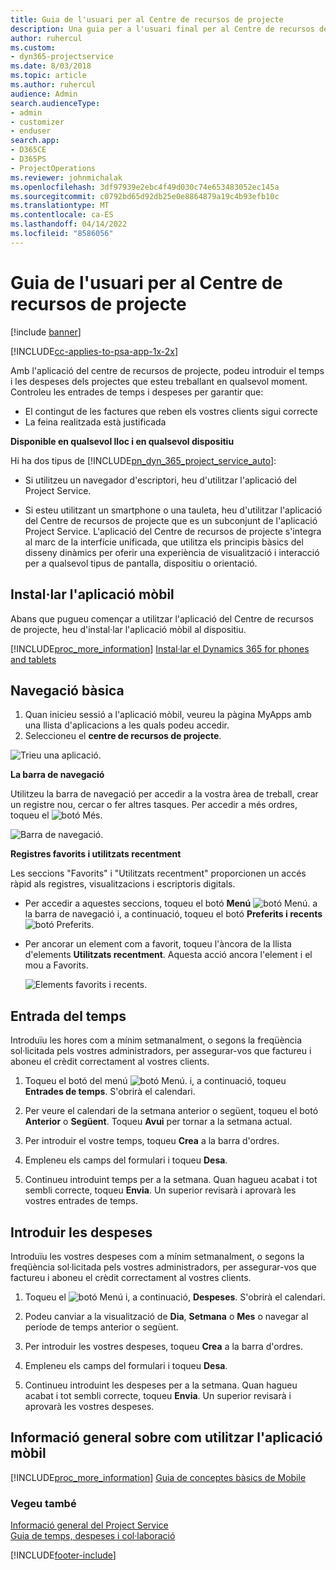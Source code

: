 ```yaml
---
title: Guia de l'usuari per al Centre de recursos de projecte
description: Una guia per a l'usuari final per al Centre de recursos de projecte del Project Service
author: ruhercul
ms.custom:
- dyn365-projectservice
ms.date: 8/03/2018
ms.topic: article
ms.author: ruhercul
audience: Admin
search.audienceType:
- admin
- customizer
- enduser
search.app:
- D365CE
- D365PS
- ProjectOperations
ms.reviewer: johnmichalak
ms.openlocfilehash: 3df97939e2ebc4f49d030c74e653483052ec145a
ms.sourcegitcommit: c0792bd65d92db25e0e8864879a19c4b93efb10c
ms.translationtype: MT
ms.contentlocale: ca-ES
ms.lasthandoff: 04/14/2022
ms.locfileid: "8586056"
---
```

# <a name="user-guide-for-project-resource-hub"></a>Guia de l'usuari per al Centre de recursos de projecte

[!include [banner](../includes/psa-now-project-operations.md)]

[!INCLUDE[cc-applies-to-psa-app-1x-2x](../includes/cc-applies-to-psa-app-1x-2x.md)]

Amb l'aplicació del centre de recursos de projecte, podeu introduir el temps i les despeses dels projectes que esteu treballant en qualsevol moment. Controleu les entrades de temps i despeses per garantir que:

- El contingut de les factures que reben els vostres clients sigui correcte
- La feina realitzada està justificada

**Disponible en qualsevol lloc i en qualsevol dispositiu**

Hi ha dos tipus de [!INCLUDE[pn_dyn_365_project_service_auto](../includes/pn-dyn-365-project-service-auto.md)]: 

- Si utilitzeu un navegador d'escriptori, heu d'utilitzar l'aplicació del Project Service. 

- Si esteu utilitzant un smartphone o una tauleta, heu d'utilitzar l'aplicació del Centre de recursos de projecte que es un subconjunt de l'aplicació Project Service. L'aplicació del Centre de recursos de projecte s'integra al marc de la interfície unificada, que utilitza els principis bàsics del disseny dinàmics per oferir una experiència de visualització i interacció per a qualsevol tipus de pantalla, dispositiu o orientació. 


## <a name="install-the-mobile-app"></a>Instal·lar l'aplicació mòbil
Abans que pugueu començar a utilitzar l'aplicació del Centre de recursos de projecte, heu d'instal·lar l'aplicació mòbil al dispositiu. 

[!INCLUDE[proc_more_information](../includes/proc-more-information.md)] [Instal·lar el Dynamics 365 for phones and tablets](/dynamics365/mobile-app/install-dynamics-365-for-phones-and-tablets)

## <a name="basic-navigation"></a>Navegació bàsica
1.  Quan inicieu sessió a l'aplicació mòbil, veureu la pàgina MyApps amb una llista d'aplicacions a les quals podeu accedir. 
2.  Seleccioneu el **centre de recursos de projecte**.

![Trieu una aplicació.](media/chooseApp_1.png "Seleccioneu una aplicació")

**La barra de navegació**

Utilitzeu la barra de navegació per accedir a la vostra àrea de treball, crear un registre nou, cercar o fer altres tasques. Per accedir a més ordres, toqueu el ![botó Més.](media/MoreButton.png "Botó Més")

![Barra de navegació.](media/NavBar_2.png "Barra de navegació")

**Registres favorits i utilitzats recentment**

Les seccions "Favorits" i "Utilitzats recentment" proporcionen un accés ràpid als registres, visualitzacions i escriptoris digitals. 

- Per accedir a aquestes seccions, toqueu el botó **Menú** ![botó Menú.](media/MenuButton.png "Botó Menú") a la barra de navegació i, a continuació, toqueu el botó **Preferits i recents** ![botó Preferits](media/FavButton.png "Botó Favorits").

- Per ancorar un element com a favorit, toqueu l'àncora de la llista d'elements **Utilitzats recentment**. Aquesta acció ancora l'element i el mou a Favorits.

  ![Elements favorits i recents.](media/Favs_3.png "Elements favorits i recents")
 
## <a name="enter-time"></a>Entrada del temps
Introduïu les hores com a mínim setmanalment, o segons la freqüència sol·licitada pels vostres administradors, per assegurar-vos que factureu i aboneu el crèdit correctament al vostres clients.

1. Toqueu el botó del menú ![botó Menú.](media/MenuButton.png "Botó Menú") i, a continuació, toqueu **Entrades de temps**. S'obrirà el calendari.

2. Per veure el calendari de la setmana anterior o següent, toqueu el botó **Anterior** o **Següent**. Toqueu **Avui** per tornar a la setmana actual.

3. Per introduir el vostre temps, toqueu **Crea** a la barra d'ordres. 

4. Empleneu els camps del formulari i toqueu **Desa**.

5. Continueu introduint temps per a la setmana. Quan hagueu acabat i tot sembli correcte, toqueu **Envia**. Un superior revisarà i aprovarà les vostres entrades de temps.

## <a name="enter-expenses"></a>Introduir les despeses 
Introduïu les vostres despeses com a mínim setmanalment, o segons la freqüència sol·licitada pels vostres administradors, per assegurar-vos que factureu i aboneu el crèdit correctament al vostres clients.

1. Toqueu el ![botó Menú](media/MenuButton.png "Botó Menú") i, a continuació, **Despeses**. S'obrirà el calendari.

2. Podeu canviar a la visualització de **Dia**, **Setmana** o **Mes** o navegar al període de temps anterior o següent. 

3. Per introduir les vostres despeses, toqueu **Crea** a la barra d'ordres. 

4. Empleneu els camps del formulari i toqueu **Desa**.

5. Continueu introduint les despeses per a la setmana. Quan hagueu acabat i tot sembli correcte, toqueu **Envia**. Un superior revisarà i aprovarà les vostres despeses.

## <a name="general-information-on-how-to-use-the-mobile-app"></a>Informació general sobre com utilitzar l'aplicació mòbil 
[!INCLUDE[proc_more_information](../includes/proc-more-information.md)] [Guia de conceptes bàsics de Mobile](/dynamics365/mobile-app/dynamics-365-phones-tablets-users-guide)

### <a name="see-also"></a>Vegeu també  
 [Informació general del Project Service](../psa/overview.md)   
 [Guia de temps, despeses i col·laboració](../psa/time-expense-collaboration-guide.md)   
 


[!INCLUDE[footer-include](../includes/footer-banner.md)]
